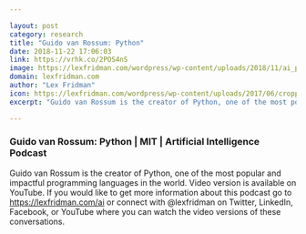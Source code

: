 ```yaml
---

layout: post
category: research
title: "Guido van Rossum: Python"
date: 2018-11-22 17:06:03
link: https://vrhk.co/2POS4nS
image: https://lexfridman.com/wordpress/wp-content/uploads/2018/11/ai_podcast_guido_van_rossum.png
domain: lexfridman.com
author: "Lex Fridman"
icon: https://lexfridman.com/wordpress/wp-content/uploads/2017/06/cropped-lex-favicon-4-1-180x180.png
excerpt: "Guido van Rossum is the creator of Python, one of the most popular and impactful programming languages in the world. Video version is available on YouTube. If you would like to get more information about this podcast go to <https://lexfridman.com/ai> or connect with @lexfridman on Twitter, LinkedIn, Facebook, or YouTube where you can watch the video versions of these conversations."

---
```


### Guido van Rossum: Python | MIT | Artificial Intelligence Podcast

Guido van Rossum is the creator of Python, one of the most popular and impactful programming languages in the world. Video version is available on YouTube. If you would like to get more information about this podcast go to <https://lexfridman.com/ai> or connect with @lexfridman on Twitter, LinkedIn, Facebook, or YouTube where you can watch the video versions of these conversations.